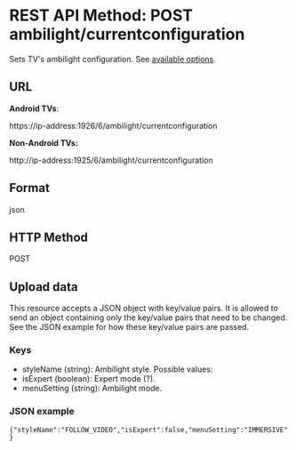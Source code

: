 # REST API Method: POST ambilight/currentconfiguration
Sets TV's ambilight configuration. See [available options](Ambilight-supported-styles-(GET).md).

## URL
**Android TVs**:

https://ip-address:1926/6/ambilight/currentconfiguration

**Non-Android TVs:**

http://ip-address:1925/6/ambilight/currentconfiguration

## Format
json
## HTTP Method
POST
## Upload data
This resource accepts a JSON object with key/value pairs. It is allowed to send an object containing only the key/value pairs that need to be changed. See the JSON example for how these key/value pairs are passed.
### Keys
* styleName (string): Ambilight style. Possible values: 
* isExpert (boolean): Expert mode (?).
* menuSetting (string): Ambilight mode.

### JSON example
`{"styleName":"FOLLOW_VIDEO","isExpert":false,"menuSetting":"IMMERSIVE"}`           
                                                 